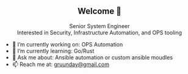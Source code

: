 <h2 align="center">Welcome 🥳</h2>

<p  align="center">
Senior System Engineer <br>
Interested in Security, Infrastructure Automation, and OPS tooling

- 🔭 I’m currently working on: OPS Automation
- 🌱 I’m currently learning: Go/Rust
- 💬 Ask me about: Ansible automation or custom ansible moudles
- 📫 Reach me at: gruunday@gmail.com 
</p>

 <!--
<p  align="center">
  <img src="https://visitor-badge.glitch.me/badge?page_id=gruunday" alt="visitor count"/></br> 
  <img align="left" width="490" height="165" src="https://github-readme-stats.vercel.app/api?username=gruunday&show_icons=true&title_color=fffffff&icon_color=000000&text_color=000000" alt="github stats"/>
  <a href="https://github-readme-stats.vercel.app/api/top-langs/?username=gruunday">
    <img align="center" src="https://github-readme-stats.vercel.app/api/top-langs/?username=gruunday&exclude_repo=CommandHistory" />
  </a>
</p>

-->

<!--
**gruunday/gruunday** is a ✨ _special_ ✨ repository because its `README.md` (this file) appears on your GitHub profile.

Here are some ideas to get you started:

- 🔭 I’m currently working on ...
- 🌱 I’m currently learning ...
- 👯 I’m looking to collaborate on ...
- 🤔 I’m looking for help with ...
- 💬 Ask me about ...
- 📫 How to reach me: ...
- 😄 Pronouns: ...
- ⚡ Fun fact: ...
-->
